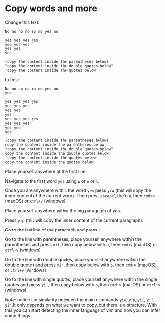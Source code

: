 # Copy words and more

Change this text:

```text
No no no no no no yes no

yes yes yes yes
yes yes yes
yes yes
yes

(copy the content inside the parentheses below)
"copy the content inside the double quotes below"
'copy the content inside the quotes below'
```

to this:

```text
No no no no no no yes no
yes

yes yes yes yes
yes yes yes
yes yes
yes
yes yes yes yes
yes yes yes
yes yes
yes

(copy the content inside the parentheses below)
copy the content inside the parentheses below
"copy the content inside the double quotes below"
copy the content inside the double quotes below
'copy the content inside the quotes below'
copy the content inside the quotes below
```

Place yourself anywhere at the first line.

Navigate to the first word `yes` using `w` or `e` or `l`.

Once you are anywhere within the word `yes` press `yiw` (this will copy the inner content of the current word). Then press `escape`', the'n `o`, then `cmd+v` (macOS) or `ctrl+v` (windows)
 
Place yourself anywhere within the big paragraph of yes.

Press `yip` (this will copy the inner content of the current paragraph).

Go to the last line of the paragraph and press `p`

Go to the line with parentheses, place yourself anywhere within the parentheses and press `yi(`, then copy below with `o`, then `cmd+v` (macOS) or `ctrl+v` (windows)

Go to the line with double quotes, place yourself anywhere within the double quotes and press `yi"`, then copy below with `o`, then `cmd+v` (macOS) or `ctrl+v` (windows)

Go to the line with single quotes, place yourself anywhere within the single quotes and press `yi'`, then copy below with `o`, then `cmd+v` (macOS) or `ctrl+v` (windows)

*Note*: notice the similarity between the main commands `yiw`, `yip`, `yi(`, `yi"`, `yi'`.It only depends on what we want to copy, but there is a structure.
With this you can start detecting the inner language of vim and how you can infer some things
